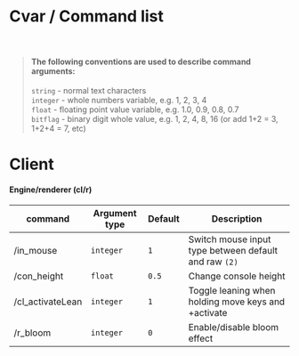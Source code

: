 # Cvar / Command list

<br>

> #### The following conventions are used to describe command arguments:
> `string` - normal text characters  
> `integer` - whole numbers variable, e.g. 1, 2, 3, 4  
> `float` - floating point value variable, e.g. 1.0, 0.9, 0.8, 0.7  
> `bitflag` - binary digit whole value, e.g. 1, 2, 4, 8, 16 (or add 1+2 = 3, 1+2+4 = 7, etc)  


# Client  
#### Engine/renderer (cl/r)
| command        | Argument type     | Default          | Description                  |
|----------------|----------|-------------|--------------------------------------------|
| /in_mouse | `integer`   | `1`|        Switch mouse input type between default and raw `(2)` |
| /con_height | `float` | `0.5` | Change console height |
| /cl_activateLean | `integer` | `1` | Toggle leaning when holding move keys and +activate |
| /r_bloom | `integer` | `0` | Enable/disable bloom effect |


